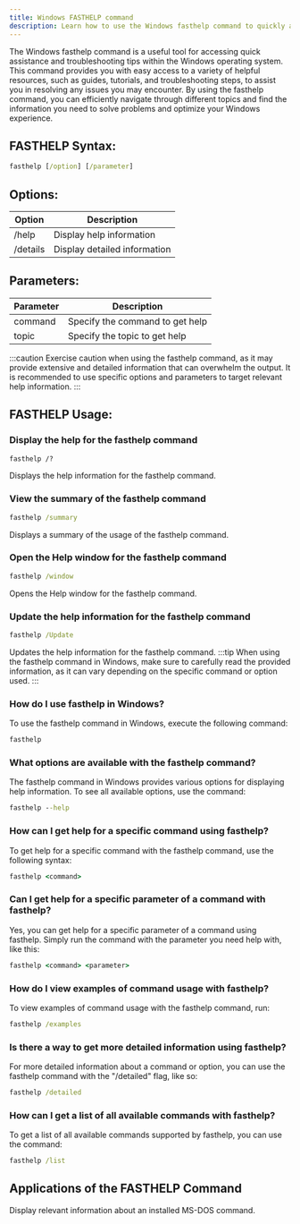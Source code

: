 ```yaml
---
title: Windows FASTHELP command
description: Learn how to use the Windows fasthelp command to quickly access helpful information and troubleshoot issues on your computer.
---
```


The Windows fasthelp command is a useful tool for accessing quick assistance and troubleshooting tips within the Windows operating system. This command provides you with easy access to a variety of helpful resources, such as guides, tutorials, and troubleshooting steps, to assist you in resolving any issues you may encounter. By using the fasthelp command, you can efficiently navigate through different topics and find the information you need to solve problems and optimize your Windows experience.
## FASTHELP Syntax:
```cmd
fasthelp [/option] [/parameter]
```
## Options:
| Option      | Description                     |
|-------------|---------------------------------|
| /help       | Display help information         |
| /details    | Display detailed information     |

## Parameters:
| Parameter   | Description                     |
|-------------|---------------------------------|
| command     | Specify the command to get help  |
| topic       | Specify the topic to get help    |

:::caution
Exercise caution when using the fasthelp command, as it may provide extensive and detailed information that can overwhelm the output. It is recommended to use specific options and parameters to target relevant help information.
:::
## FASTHELP Usage:
### Display the help for the fasthelp command
```cmd
fasthelp /?
```
Displays the help information for the fasthelp command.

### View the summary of the fasthelp command
```cmd
fasthelp /summary
```
Displays a summary of the usage of the fasthelp command.

### Open the Help window for the fasthelp command
```cmd
fasthelp /window
```
Opens the Help window for the fasthelp command.

### Update the help information for the fasthelp command
```cmd
fasthelp /Update
```
Updates the help information for the fasthelp command.
:::tip
When using the fasthelp command in Windows, make sure to carefully read the provided information, as it can vary depending on the specific command or option used.
:::

### How do I use fasthelp in Windows?
To use the fasthelp command in Windows, execute the following command:
```cmd
fasthelp
```

### What options are available with the fasthelp command?
The fasthelp command in Windows provides various options for displaying help information. To see all available options, use the command:
```cmd
fasthelp --help
```

### How can I get help for a specific command using fasthelp?
To get help for a specific command with the fasthelp command, use the following syntax:
```cmd
fasthelp <command>
```

### Can I get help for a specific parameter of a command with fasthelp?
Yes, you can get help for a specific parameter of a command using fasthelp. Simply run the command with the parameter you need help with, like this:
```cmd
fasthelp <command> <parameter>
```

### How do I view examples of command usage with fasthelp?
To view examples of command usage with the fasthelp command, run:
```cmd
fasthelp /examples
```

### Is there a way to get more detailed information using fasthelp?
For more detailed information about a command or option, you can use the fasthelp command with the "/detailed" flag, like so:
```cmd
fasthelp /detailed
```

### How can I get a list of all available commands with fasthelp?
To get a list of all available commands supported by fasthelp, you can use the command:
```cmd
fasthelp /list
```

## Applications of the FASTHELP Command

Display relevant information about an installed MS-DOS command.
